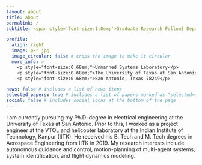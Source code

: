 ```yaml
---
layout: about
title: about
permalink: /
subtitle: <span style='font-size:1.0em;'>Graduate Research Fellow| Department of Electrical Engineering| University of Texas at San Antonio</span>

profile:
  align: right
  image: pkr.jpg
  image_circular: false # crops the image to make it circular
  more_info: >
    <p style="font-size:0.68em;">Unmanned Systems Laboratory</p>
    <p style="font-size:0.68em;">The University of Texas at San Antonio</p>
    <p style="font-size:0.68em;">San Antonio, Texas 78249</p>

news: false # includes a list of news items
selected_papers: true # includes a list of papers marked as "selected={true}"
social: false # includes social icons at the bottom of the page
---
```


I am currently pursuing my Ph.D. degree in electrical engineering at the University of Texas at San Antonio. Prior to this, I worked as a project engineer at the VTOL and helicopter laboratory at the Indian Institute of Technology, Kanpur (IITK). He received his B. Tech and M. Tech degrees in Aerospace Engineering from IITK in 2019. My research interests include autonomous guidance and control, motion-planning of multi-agent systems, system identification, and flight dynamics modeling.
